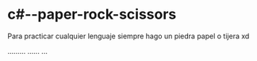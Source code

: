# c#--paper-rock-scissors
Para practicar cualquier lenguaje siempre hago un piedra papel o tijera xd


.........
......
...
